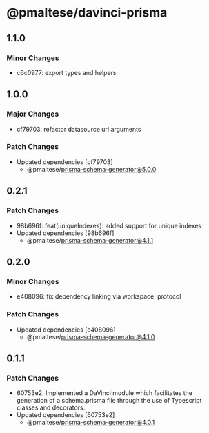 # @pmaltese/davinci-prisma

## 1.1.0

### Minor Changes

- c6c0977: export types and helpers

## 1.0.0

### Major Changes

- cf79703: refactor datasource url arguments

### Patch Changes

- Updated dependencies [cf79703]
  - @pmaltese/prisma-schema-generator@5.0.0

## 0.2.1

### Patch Changes

- 98b696f: feat(uniqueIndexes): added support for unique indexes
- Updated dependencies [98b696f]
  - @pmaltese/prisma-schema-generator@4.1.1

## 0.2.0

### Minor Changes

- e408096: fix dependency linking via workspace: protocol

### Patch Changes

- Updated dependencies [e408096]
  - @pmaltese/prisma-schema-generator@4.1.0

## 0.1.1

### Patch Changes

- 60753e2: Implemented a DaVinci module which facilitates the generation of a schema.prisma file through the use of Typescript classes and decorators.
- Updated dependencies [60753e2]
  - @pmaltese/prisma-schema-generator@4.0.1
